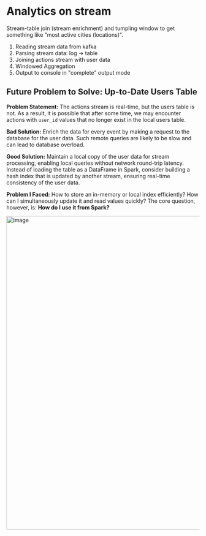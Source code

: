 # Analytics on stream

Stream-table join (stream enrichment) and tumpling window to get something like "most active cities (locations)".

1. Reading stream data from kafka
2. Parsing stream data: log -> table
3. Joining actions stream with user data
4. Windowed Aggregation
5. Output to console in "complete" output mode

## Future Problem to Solve: Up-to-Date Users Table
<b>Problem Statement:</b> The actions stream is real-time, but the users table is not. As a result, it is possible that after some time, we may encounter actions with `user_id` values that no longer exist in the local users table.

<b> Bad Solution:</b> Enrich the data for every event by making a request to the database for the user data. Such remote queries are likely to be slow and can lead to database overload.

<b> Good Solution:</b> Maintain a local copy of the user data for stream processing, enabling local queries without network round-trip latency. Instead of loading the table as a DataFrame in Spark, consider building a hash index that is updated by another stream, ensuring real-time consistency of the user data.

<b> Problem I Faced:</b>  How to store an in-memory or local index efficiently? How can I simultaneously update it and read values quickly? The core question, however, is: <b>How do I use it from Spark?</b>

<img width="819" alt="image" src="https://github.com/user-attachments/assets/b597f33d-66ff-4c7a-8afa-585c5e9993c6" />
